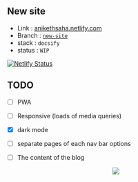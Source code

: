 ## New site 

- Link :  [anikethsaha.netlify.com](https://anikethsaha.netlify.com/#/)
- Branch : [`new-site`](https://github.com/anikethsaha/anikethsaha.github.io/tree/new-site)
- stack : `docsify`
- status : `WIP`

[![Netlify Status](https://api.netlify.com/api/v1/badges/478c91bc-e88c-4ac8-9222-954c294ddafd/deploy-status)](https://app.netlify.com/sites/anikethsaha/deploys)



## TODO

- [ ] PWA
- [ ] Responsive (loads of media queries)
- [X] dark mode
- [ ] separate pages of each nav bar options
- [ ] The content of the blog


<p align="center">
    <img src="https://imgur.com/keH7PRa.png"  />

</p>
